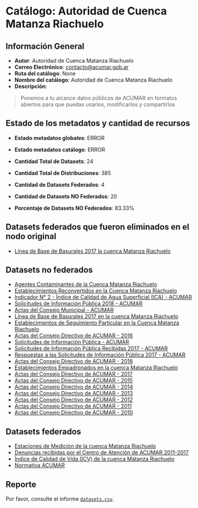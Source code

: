 
# Catálogo: Autoridad de Cuenca Matanza Riachuelo

## Información General

- **Autor**: Autoridad de Cuenca Matanza Riachuelo
- **Correo Electrónico**: contacto@acumar.gob.ar
- **Ruta del catálogo**: None
- **Nombre del catálogo**: Autoridad de Cuenca Matanza Riachuelo
- **Descripción**:

> Ponemos a tu alcance datos públicos de ACUMAR en formatos abiertos para que puedas usarlos, modificarlos y compartirlos

## Estado de los metadatos y cantidad de recursos

- **Estado metadatos globales**: ERROR
- **Estado metadatos catálogo**: ERROR
- **Cantidad Total de Datasets**: 24
- **Cantidad Total de Distribuciones**: 385

- **Cantidad de Datasets Federados**: 4
- **Cantidad de Datasets NO Federados**: 20
- **Porcentaje de Datasets NO Federados**: 83.33%

## Datasets federados que fueron eliminados en el nodo original

- [Línea de Base de Basurales 2017 la cuenca Matanza Riachuelo](http://andino.acumar.gov.ar/dataset/linea-de-base-de-basurales-2017)

## Datasets no federados

- [Agentes Contaminantes de la Cuenca Matanza Riachuelo](http://datos.acumar.gob.ar/dataset/agentes-contaminantes-de-la-cuenca-matanza-riachuelo-agosto-2017)
- [Establecimientos Reconvertidos en la Cuenca Matanza Riachuelo](http://datos.acumar.gob.ar/dataset/establecimientos-reconvertidos-en-la-cuenca-matanza-riachuelo)
- [Indicador N° 2 - Índice de Calidad de Agua Superficial (ICA) - ACUMAR](http://datos.acumar.gob.ar/dataset/indicador-n-2-indice-de-calidad-de-agua-superficial-ica-acumar)
- [Solicitudes de Información Pública 2018 - ACUMAR](http://datos.acumar.gob.ar/dataset/)
- [Actas del Consejo Municipal - ACUMAR](http://datos.acumar.gob.ar/dataset/actas-del-consejo-municipal)
- [Línea de Base de Basurales 2017 en la cuenca Matanza Riachuelo](http://datos.acumar.gob.ar/dataset/linea-de-base-de-basurales-2017)
- [Establecimientos de Seguimiento Particular en la Cuenca Matanza Riachuelo](http://datos.acumar.gob.ar/dataset/establecimientos-de-seguimiento-particular-en-la-cuenca-matanza-riachuelo)
- [Actas del Consejo Directivo de ACUMAR - 2016](http://datos.acumar.gob.ar/dataset/actas-del-consejo-directivo-2016)
- [Solicitudes de Información Pública - ACUMAR](http://datos.acumar.gob.ar/dataset/solicitudes-de-informacion-publica-2011-2016)
- [Solicitudes de Información Pública Recibidas 2017 - ACUMAR](http://datos.acumar.gob.ar/dataset/solicitudes-de-informacion-publica-recibidas)
- [Respuestas a las Solicitudes de Información Pública 2017 - ACUMAR](http://datos.acumar.gob.ar/dataset/respuestas-a-las-solicitudes-de-informacion-publica)
- [Actas del Consejo Directivo de ACUMAR - 2018](http://datos.acumar.gob.ar/dataset/actas-del-consejo-directivo-de-acumar-2018)
- [Establecimientos Empadronados en la cuenca Matanza Riachuelo](http://datos.acumar.gob.ar/dataset/establecimientos-empadronados-en-la-cuenca-matanza-riachuelo-diciembre-2017)
- [Actas del Consejo Directivo de ACUMAR - 2017](http://datos.acumar.gob.ar/dataset/actas-del-consejo-directivo-2017)
- [Actas del Consejo Directivo de ACUMAR - 2015](http://datos.acumar.gob.ar/dataset/actas-del-consejo-directivo-2015)
- [Actas del Consejo Directivo de ACUMAR - 2014](http://datos.acumar.gob.ar/dataset/actas-del-consejo-directivo-2014)
- [Actas del Consejo Directivo de ACUMAR - 2013](http://datos.acumar.gob.ar/dataset/actas-del-consejo-directivo-2013)
- [Actas del Consejo Directivo de ACUMAR - 2012](http://datos.acumar.gob.ar/dataset/actas-del-consejo-directivo-2012)
- [Actas del Consejo Directivo de ACUMAR - 2011](http://datos.acumar.gob.ar/dataset/actas-del-consejo-directivo-2011)
- [Actas del Consejo Directivo de ACUMAR - 2010](http://datos.acumar.gob.ar/dataset/actas-del-consejo-directivo-2010)

## Datasets federados

- [Estaciones de Medición de la cuenca Matanza Riachuelo](http://www.bdh.acumar.gov.ar/bdh3/index_contenido.php?xgap_historial=reset)
- [Denuncias recibidas por el Centro de Atención de ACUMAR 2011-2017](http://datos.acumar.gob.ar/dataset/denuncias-recibidas-2011-2016)
- [Índice de Calidad de Vida (ICV) de la cuenca Matanza Riachuelo](http://www.acumar.gob.ar/indicadores/3619/indice-de-calidad-de-vida-icv)
- [Normativa ACUMAR](http://datos.acumar.gob.ar/dataset/resoluciones-acumar)

## Reporte

Por favor, consulte el informe [`datasets.csv`](datasets.csv).
